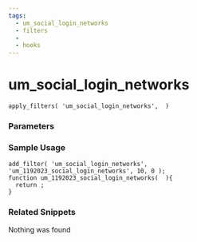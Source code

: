 ```yaml
---
tags: 
  - um_social_login_networks
  - filters
  - 
  - hooks
---
```

# um\_social\_login\_networks

``` php:no-line-numbers
apply_filters( 'um_social_login_networks',  )
```
<div class='hook-sep'></div>

### Parameters

<div class='hook-sep'></div>



### Sample Usage

``` php:no-line-numbers
add_filter( 'um_social_login_networks', 'um_1192023_social_login_networks', 10, 0 );
function um_1192023_social_login_networks(  ){
  return ;
}
```
<div class='hook-sep'></div>



### Related Snippets

Nothing was found

